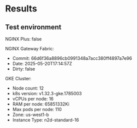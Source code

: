 # Results

## Test environment

NGINX Plus: false

NGINX Gateway Fabric:

- Commit: 66d6f36a8896cb0991348a7acc380ff4897a7e96
- Date: 2025-05-20T17:14:57Z
- Dirty: false

GKE Cluster:

- Node count: 12
- k8s version: v1.32.3-gke.1785003
- vCPUs per node: 16
- RAM per node: 65851332Ki
- Max pods per node: 110
- Zone: us-west1-b
- Instance Type: n2d-standard-16
